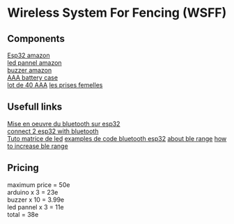 # Wireless System For Fencing (WSFF)

## Components
[Esp32 amazon](https://www.amazon.fr/AZ-Delivery-NodeMCU-d%C3%A9veloppement-d%C3%A9nergie-successeur/dp/B071P98VTG/ref=sr_1_3?keywords=esp32&qid=1568269992&s=gateway&sr=8-3)<br>
[led pannel amazon](https://www.amazon.fr/AZDelivery-MAX7219-Panneau-daffichage-matrice/dp/B07HPD2R1H/ref=sr_1_19?__mk_fr_FR=%C3%85M%C3%85%C5%BD%C3%95%C3%91&keywords=Led+matrix+Arduino&qid=1568270185&s=gateway&sr=8-19) <br>
[buzzer amazon](https://www.amazon.fr/Buzzer-Actif-continu-Arduino-Domotique/dp/B00GX6YCBI/ref=sr_1_5?__mk_fr_FR=%C3%85M%C3%85%C5%BD%C3%95%C3%91&crid=9N80XZHF124L&keywords=buzzer+arduino&qid=1568271529&s=gateway&sprefix=buzzer+ard%2Caps%2C196&sr=8-5) <br>
[AAA battery case](https://www.amazon.fr/KEESIN-plastique-rangement-interrupteur-auto-adh%C3%A9sifs/dp/B077P18KHB/ref=sr_1_6?__mk_fr_FR=%C3%85M%C3%85%C5%BD%C3%95%C3%91&keywords=support+pile+AA+3&qid=1568301795&s=gateway&sr=8-6) <br>
[lot de 40 AAA](https://www.amazon.fr/Varta-80411286501-Piles-alcalines-Industrial/dp/B0033DD43G/ref=sr_1_3?__mk_fr_FR=%C3%85M%C3%85%C5%BD%C3%95%C3%91&keywords=piles+aaa&qid=1568302057&s=gateway&sr=8-3)
[les prises femelles](https://www.amazon.co.uk/10pcs-Banana-Plugs-Sockets-Connectors-Red/dp/B017CX8B2G)

## Usefull links
[Mise en oeuvre du bluetooth sur esp32](http://tvaira.free.fr/bts-sn/activites/activite-ble/activite-ble-esp32.html) <br>
[connect 2 esp32 with bluetooth](https://forum.arduino.cc/index.php?topic=580328.0) <br>
[Tuto matrice de led](https://ouiaremakers.com/posts/tutoriel-diy-arduino-matrice-led-avec-max7219-cf6eaae4-ad47-4520-a70f-5697b49640ff)
[examples de code bluetooth esp32](https://github.com/nkolban/ESP32_BLE_Arduino)
[about ble range](https://community.openmqttgateway.com/t/esp32-ble-range/249/6)
[how to increase ble range](https://github.com/nkolban/esp32-snippets/issues/674)

## Pricing
maximum price = 50e <br>
arduino x 3 = 23e <br>
buzzer x 10 = 3.99e <br>
led pannel x 3 = 11e <br>
total = 38e <br>
